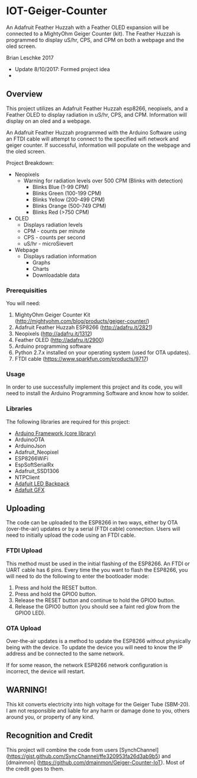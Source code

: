 # IOT-Geiger-Counter
An Adafruit Feather Huzzah with a Feather OLED expansion will be connected to a MightyOhm Geiger Counter (kit). The Feather Huzzah is programmed to display uS/hr, CPS, and CPM on both a webpage and the oled screen. 

Brian Leschke 2017
 
- Update 8/10/2017: Formed project idea
- 

## **Overview**

This project utilizes an Adafruit Feather Huzzah esp8266, neopixels, and a Feather OLED to display radiation in uS/hr, CPS, and CPM. Information will display on an oled and a webpage. 

An Adafruit Feather Huzzah programmed with the Arduino Software using an FTDI cable will attempt to connect to the specified wifi network and geiger counter. If successful, information will populate on the webpage and the oled screen. 

Project Breakdown:
* Neopixels
    * Warning for radiation levels over 500 CPM (Blinks with detection)
      * Blinks Blue   (1-99 CPM)
      * Blinks Green  (100-199 CPM)
      * Blinks Yellow (200-499 CPM)
      * Blinks Orange (500-749 CPM)
      * Blinks Red    (>750 CPM)
* OLED
    * Displays radiation levels
    * CPM - counts per minute
    * CPS - counts per second
    * uS/hr - microSievert
* Webpage
    * Displays radiation information
        * Graphs
        * Charts
        * Downloadable data

### **Prerequisities**

You will need:

1. MightyOhm Geiger Counter Kit (http://mightyohm.com/blog/products/geiger-counter/)
2. Adafruit Feather Huzzah ESP8266 (http://adafru.it/2821)
3. Neopixels (http://adafru.it/1312)
4. Feather OLED (http://adafru.it/2900)
5. Arduino programming software
6. Python 2.7.x installed on your operating system (used for OTA updates).
7. FTDI cable (https://www.sparkfun.com/products/9717)


### **Usage**

In order to use successfully implement this project and its code, you will need to install the Arduino Programming Software and know how to solder.
    
### **Libraries**

The following libraries are required for this project:
    
  * [Arduino Framework (core library)](https://github.com/esp8266/Arduino)
  * ArduinoOTA
  * ArduinoJson
  * Adafruit_Neopixel
  * ESP8266WiFi
  * EspSoftSerialRx
  * Adafruit_SSD1306
  * NTPClient
  * [Adafuit LED Backpack](https://github.com/adafruit/Adafruit-LED-Backpack-Library)
  * [Adafuit GFX](https://github.com/adafruit/Adafruit-GFX-Library)
        
## **Uploading**

The code can be uploaded to the ESP8266 in two ways, either by OTA (over-the-air) updates or by a serial (FTDI cable) connection.
Users will need to initially upload the code using an FTDI cable.

### **FTDI Upload**

This method must be used in the initial flashing of the ESP8266. An FTDI or UART cable has 6 pins.
Every time the you want to flash the ESP8266, you will need to do the following to enter the bootloader mode:

  1. Press and hold the RESET button.
  2. Press and hold the GPIO0 button.
  3. Release the RESET button and continue to hold the GPIO0 button.
  4. Release the GPIO0 button (you should see a faint red glow from the GPIO0 LED).
  

### **OTA Upload**

Over-the-air updates is a method to update the ESP8266 without physically being with the device. To update the device you will need to
know the IP address and be connected to the same network.

If for some reason, the network ESP8266 network configuration is incorrect, the device will restart.

## **WARNING!**
This kit converts electricity into high voltage for the Geiger Tube (SBM-20). I am not responsible and liable for any harm or damage done to you, others around you, or property of any kind. 
        
## **Recognition and Credit**
This project will combine the code from users [SynchChannel] (https://gist.github.com/SyncChannel/ffe320953fa26d3ab9b5) and [dmainmon] (https://github.com/dmainmon/Geiger-Counter-IoT).
Most of the credit goes to them. 

